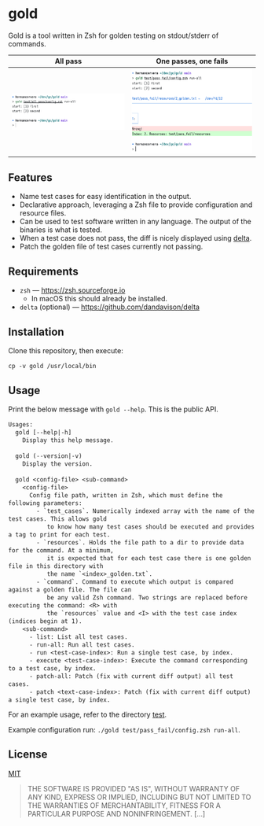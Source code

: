 # gold

Gold is a tool written in Zsh for golden testing on stdout/stderr of commands.

<table>
  <tr>
    <th>All pass</th>
    <th>One passes, one fails</th>
  </tr>
  <tr>
    <th><img src="./media/all_pass.png"></th>
    <th><img src="./media/pass_fail.png"></th>
  </tr>
</table>

## Features

- Name test cases for easy identification in the output.
- Declarative approach, leveraging a Zsh file to provide configuration and resource files.
- Can be used to test software written in any language. The output of the binaries is what is tested.
- When a test case does not pass, the diff is nicely displayed using [delta](https://github.com/dandavison/delta).
- Patch the golden file of test cases currently not passing.

## Requirements

- `zsh` — <https://zsh.sourceforge.io>
  - In macOS this should already be installed.
- `delta` (optional) — <https://github.com/dandavison/delta>

## Installation

Clone this repository, then execute:

```text
cp -v gold /usr/local/bin
```

## Usage

Print the below message with `gold --help`. This is the public API.

```text
Usages:
  gold [--help|-h]
    Display this help message.

  gold (--version|-v)
    Display the version.

  gold <config-file> <sub-command>
    <config-file>
      Config file path, written in Zsh, which must define the following parameters:
        - `test_cases`. Numerically indexed array with the name of the test cases. This allows gold
           to know how many test cases should be executed and provides a tag to print for each test.
        - `resources`. Holds the file path to a dir to provide data for the command. At a minimum,
           it is expected that for each test case there is one golden file in this directory with
           the name `<index>_golden.txt`.
        - `command`. Command to execute which output is compared against a golden file. The file can
           be any valid Zsh command. Two strings are replaced before executing the command: <R> with
           the `resources` value and <I> with the test case index (indices begin at 1).
    <sub-command>
      - list: List all test cases.
      - run-all: Run all test cases.
      - run <test-case-index>: Run a single test case, by index.
      - execute <test-case-index>: Execute the command corresponding to a test case, by index.
      - patch-all: Patch (fix with current diff output) all test cases.
      - patch <text-case-index>: Patch (fix with current diff output) a single test case, by index.
```

For an example usage, refer to the directory [test](./test).

Example configuration run: `./gold test/pass_fail/config.zsh run-all`.

## License

[MIT](./LICENSE)

> THE SOFTWARE IS PROVIDED "AS IS", WITHOUT WARRANTY OF ANY KIND, EXPRESS OR
> IMPLIED, INCLUDING BUT NOT LIMITED TO THE WARRANTIES OF MERCHANTABILITY,
> FITNESS FOR A PARTICULAR PURPOSE AND NONINFRINGEMENT. [...]
